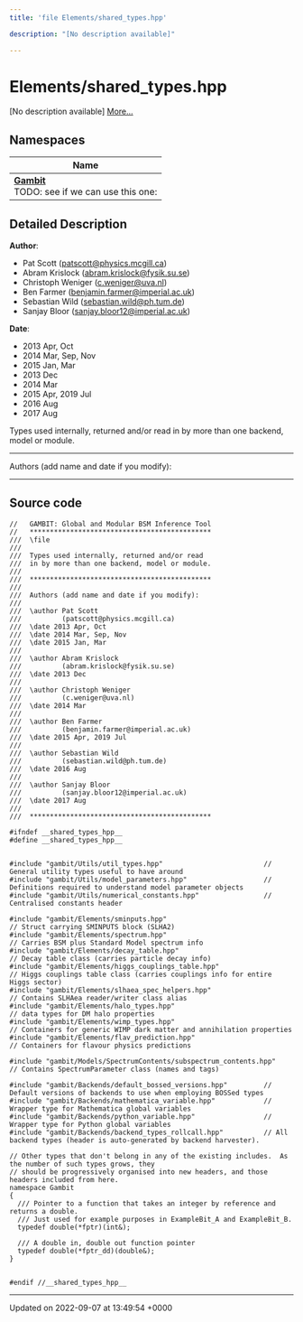 ```yaml
---
title: 'file Elements/shared_types.hpp'

description: "[No description available]"

---
```


# Elements/shared_types.hpp



[No description available] [More...](#detailed-description)

## Namespaces

| Name           |
| -------------- |
| **[Gambit](/documentation/code/namespaces/namespacegambit/)** <br>TODO: see if we can use this one:  |

## Detailed Description


**Author**: 

  * Pat Scott ([patscott@physics.mcgill.ca](mailto:patscott@physics.mcgill.ca)) 
  * Abram Krislock ([abram.krislock@fysik.su.se](mailto:abram.krislock@fysik.su.se)) 
  * Christoph Weniger ([c.weniger@uva.nl](mailto:c.weniger@uva.nl)) 
  * Ben Farmer ([benjamin.farmer@imperial.ac.uk](mailto:benjamin.farmer@imperial.ac.uk)) 
  * Sebastian Wild ([sebastian.wild@ph.tum.de](mailto:sebastian.wild@ph.tum.de)) 
  * Sanjay Bloor ([sanjay.bloor12@imperial.ac.uk](mailto:sanjay.bloor12@imperial.ac.uk)) 


**Date**: 

  * 2013 Apr, Oct 
  * 2014 Mar, Sep, Nov 
  * 2015 Jan, Mar
  * 2013 Dec
  * 2014 Mar
  * 2015 Apr, 2019 Jul
  * 2016 Aug
  * 2017 Aug


Types used internally, returned and/or read in by more than one backend, model or module.



------------------

Authors (add name and date if you modify):



------------------




## Source code

```
//   GAMBIT: Global and Modular BSM Inference Tool
//   *********************************************
///  \file
///
///  Types used internally, returned and/or read
///  in by more than one backend, model or module.
///
///  *********************************************
///
///  Authors (add name and date if you modify):
///
///  \author Pat Scott
///          (patscott@physics.mcgill.ca)
///  \date 2013 Apr, Oct
///  \date 2014 Mar, Sep, Nov
///  \date 2015 Jan, Mar
///
///  \author Abram Krislock
///          (abram.krislock@fysik.su.se)
///  \date 2013 Dec
///
///  \author Christoph Weniger
///          (c.weniger@uva.nl)
///  \date 2014 Mar
///
///  \author Ben Farmer
///          (benjamin.farmer@imperial.ac.uk)
///  \date 2015 Apr, 2019 Jul
///
///  \author Sebastian Wild
///          (sebastian.wild@ph.tum.de)
///  \date 2016 Aug
///
///  \author Sanjay Bloor
///          (sanjay.bloor12@imperial.ac.uk)
///  \date 2017 Aug
///
///  *********************************************

#ifndef __shared_types_hpp__
#define __shared_types_hpp__


#include "gambit/Utils/util_types.hpp"                         // General utility types useful to have around
#include "gambit/Utils/model_parameters.hpp"                   // Definitions required to understand model parameter objects
#include "gambit/Utils/numerical_constants.hpp"                // Centralised constants header

#include "gambit/Elements/sminputs.hpp"                                    // Struct carrying SMINPUTS block (SLHA2)
#include "gambit/Elements/spectrum.hpp"                                    // Carries BSM plus Standard Model spectrum info
#include "gambit/Elements/decay_table.hpp"                                 // Decay table class (carries particle decay info)
#include "gambit/Elements/higgs_couplings_table.hpp"                       // Higgs couplings table class (carries couplings info for entire Higgs sector)
#include "gambit/Elements/slhaea_spec_helpers.hpp"                         // Contains SLHAea reader/writer class alias
#include "gambit/Elements/halo_types.hpp"                                  // data types for DM halo properties
#include "gambit/Elements/wimp_types.hpp"                                  // Containers for generic WIMP dark matter and annihilation properties
#include "gambit/Elements/flav_prediction.hpp"                             // Containers for flavour physics predictions

#include "gambit/Models/SpectrumContents/subspectrum_contents.hpp"         // Contains SpectrumParameter class (names and tags)

#include "gambit/Backends/default_bossed_versions.hpp"         // Default versions of backends to use when employing BOSSed types
#include "gambit/Backends/mathematica_variable.hpp"            // Wrapper type for Mathematica global variables
#include "gambit/Backends/python_variable.hpp"                 // Wrapper type for Python global variables
#include "gambit/Backends/backend_types_rollcall.hpp"          // All backend types (header is auto-generated by backend harvester).

// Other types that don't belong in any of the existing includes.  As the number of such types grows, they
// should be progressively organised into new headers, and those headers included from here.
namespace Gambit
{
  /// Pointer to a function that takes an integer by reference and returns a double.
  /// Just used for example purposes in ExampleBit_A and ExampleBit_B.
  typedef double(*fptr)(int&);

  /// A double in, double out function pointer
  typedef double(*fptr_dd)(double&);
}


#endif //__shared_types_hpp__
```


-------------------------------

Updated on 2022-09-07 at 13:49:54 +0000
